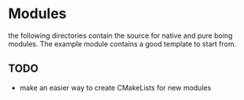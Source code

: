# Modules
the following directories contain the source for native and pure boing modules. The example module contains a good template to start from.

## TODO
* make an easier way to create CMakeLists for new modules